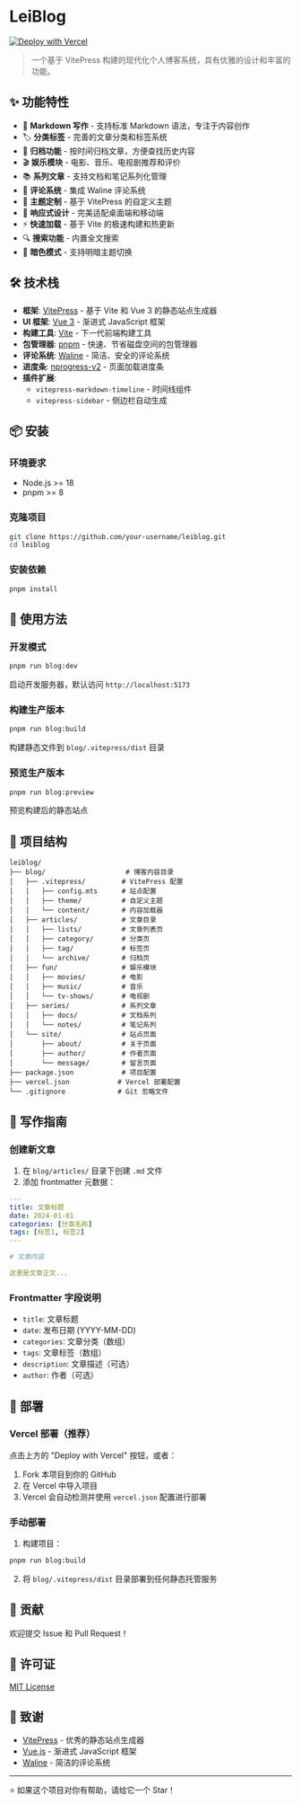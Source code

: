 # LeiBlog

[![Deploy with Vercel](https://vercel.com/button)](https://vercel.com/new/clone?repository-url=https%3A%2F%2Fgithub.com%2Fyour-username%2Fleilog&project-name=leiblog&repository-name=leiblog)

>一个基于 VitePress 构建的现代化个人博客系统，具有优雅的设计和丰富的功能。

## ✨ 功能特性

- 📝 **Markdown 写作** - 支持标准 Markdown 语法，专注于内容创作
- 🏷️ **分类标签** - 完善的文章分类和标签系统
- 📅 **归档功能** - 按时间归档文章，方便查找历史内容
- 🎬 **娱乐模块** - 电影、音乐、电视剧推荐和评价
- 📚 **系列文章** - 支持文档和笔记系列化管理
- 💬 **评论系统** - 集成 Waline 评论系统
- 🎨 **主题定制** - 基于 VitePress 的自定义主题
- 📱 **响应式设计** - 完美适配桌面端和移动端
- ⚡ **快速加载** - 基于 Vite 的极速构建和热更新
- 🔍 **搜索功能** - 内置全文搜索
- 🌙 **暗色模式** - 支持明暗主题切换

## 🛠️ 技术栈

- **框架**: [VitePress](https://vitepress.dev/) - 基于 Vite 和 Vue 3 的静态站点生成器
- **UI 框架**: [Vue 3](https://vuejs.org/) - 渐进式 JavaScript 框架
- **构建工具**: [Vite](https://vitejs.dev/) - 下一代前端构建工具
- **包管理器**: [pnpm](https://pnpm.io/) - 快速、节省磁盘空间的包管理器
- **评论系统**: [Waline](https://waline.js.org/) - 简洁、安全的评论系统
- **进度条**: [nprogress-v2](https://github.com/rstacruz/nprogress) - 页面加载进度条
- **插件扩展**:
  - `vitepress-markdown-timeline` - 时间线组件
  - `vitepress-sidebar` - 侧边栏自动生成

## 📦 安装

### 环境要求

- Node.js >= 18
- pnpm >= 8

### 克隆项目

```bash
git clone https://github.com/your-username/leiblog.git
cd leiblog
```

### 安装依赖

```bash
pnpm install
```

## 🚀 使用方法

### 开发模式

```bash
pnpm run blog:dev
```

启动开发服务器，默认访问 `http://localhost:5173`

### 构建生产版本

```bash
pnpm run blog:build
```

构建静态文件到 `blog/.vitepress/dist` 目录

### 预览生产版本

```bash
pnpm run blog:preview
```

预览构建后的静态站点

## 📁 项目结构

```
leiblog/
├── blog/                    # 博客内容目录
│   ├── .vitepress/         # VitePress 配置
│   │   ├── config.mts      # 站点配置
│   │   ├── theme/          # 自定义主题
│   │   └── content/        # 内容加载器
│   ├── articles/           # 文章目录
│   │   ├── lists/          # 文章列表页
│   │   ├── category/       # 分类页
│   │   ├── tag/            # 标签页
│   │   └── archive/        # 归档页
│   ├── fun/                # 娱乐模块
│   │   ├── movies/         # 电影
│   │   ├── music/          # 音乐
│   │   └── tv-shows/       # 电视剧
│   ├── series/             # 系列文章
│   │   ├── docs/           # 文档系列
│   │   └── notes/          # 笔记系列
│   └── site/               # 站点页面
│       ├── about/          # 关于页面
│       ├── author/         # 作者页面
│       └── message/        # 留言页面
├── package.json            # 项目配置
├── vercel.json            # Vercel 部署配置
└── .gitignore             # Git 忽略文件
```

## 📝 写作指南

### 创建新文章

1. 在 `blog/articles/` 目录下创建 `.md` 文件
2. 添加 frontmatter 元数据：

```yaml
---
title: 文章标题
date: 2024-01-01
categories: [分类名称]
tags: [标签1, 标签2]
---

# 文章内容

这里是文章正文...
```

### Frontmatter 字段说明

- `title`: 文章标题
- `date`: 发布日期 (YYYY-MM-DD)
- `categories`: 文章分类（数组）
- `tags`: 文章标签（数组）
- `description`: 文章描述（可选）
- `author`: 作者（可选）

## 🚀 部署

### Vercel 部署（推荐）

点击上方的 "Deploy with Vercel" 按钮，或者：

1. Fork 本项目到你的 GitHub
2. 在 Vercel 中导入项目
3. Vercel 会自动检测并使用 `vercel.json` 配置进行部署

### 手动部署

1. 构建项目：
```bash
pnpm run blog:build
```

2. 将 `blog/.vitepress/dist` 目录部署到任何静态托管服务

## 🤝 贡献

欢迎提交 Issue 和 Pull Request！

## 📄 许可证

[MIT License](LICENSE)

## 🙏 致谢

- [VitePress](https://vitepress.dev/) - 优秀的静态站点生成器
- [Vue.js](https://vuejs.org/) - 渐进式 JavaScript 框架
- [Waline](https://waline.js.org/) - 简洁的评论系统

---

⭐ 如果这个项目对你有帮助，请给它一个 Star！